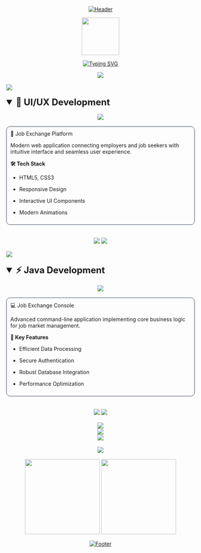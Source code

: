 <div align="center">


[![Header](https://capsule-render.vercel.app/api?type=waving&color=8B5CF6&height=200&section=header&text=Welcome%20to%20My%20Student%20Project%20Portfolio&fontSize=40&fontColor=ffffff&animation=fadeIn&fontAlignY=35&desc=Innovation%20through%20code%20|%20Building%20digital%20solutions&descAlignY=55&descAlign=62)](https://github.com/Gerasha0)

<div align="center">
  <img src="https://raw.githubusercontent.com/TheDudeThatCode/TheDudeThatCode/master/Assets/Developer.gif" width="100"/>
</div>

[![Typing SVG](https://readme-typing-svg.herokuapp.com?font=JetBrains+Mono&weight=600&size=24&pause=1000&color=8B5CF6&center=true&vCenter=true&random=false&width=600&lines=Frontend+Developer;Java+Developer;UI%2FUX+Enthusiast)](https://git.io/typing-svg)

</div>

<div align="center">
  <img src="https://komarev.com/ghpvc/?username=Gerasha0&color=8B5CF6&style=for-the-badge&label=PROFILE+VIEWS"/>
</div>

<br>

<img src="https://user-images.githubusercontent.com/73097560/115834477-dbab4500-a447-11eb-908a-139a6edaec5c.gif">

<br>
<br>

<details open>
<summary style="cursor: pointer; font-size: 24px; font-weight: bold;">🎨 UI/UX Development</summary>

<div align="center">
  <br>
  <a href="https://github.com/Gerasha0/JobExchangeWebsite">
    <img src="https://github-readme-stats.vercel.app/api/pin/?username=Gerasha0&repo=JobExchangeWebsite&theme=dark&bg_color=1e293b&title_color=8B5CF6&icon_color=8B5CF6&text_color=ffffff&border_color=334155&border_radius=10"/>
  </a>
  
  <br>
  <br>
  
  <div align="left" style="border: 1px solid #334155; padding: 10px; border-radius: 10px;">
🌟 Job Exchange Platform

Modern web application connecting employers and job seekers with intuitive interface and seamless user experience.

**🛠️ Tech Stack**
- HTML5, CSS3
- Responsive Design
- Interactive UI Components
- Modern Animations

  </div>

  <br>
  <br>
  
  <div>
    <img src="https://img.shields.io/badge/HTML5-E34F26?style=for-the-badge&logo=html5&logoColor=white"/>
    <img src="https://img.shields.io/badge/CSS3-1572B6?style=for-the-badge&logo=css3&logoColor=white"/>
    <!-- <img src="https://img.shields.io/badge/JavaScript-F7DF1E?style=for-the-badge&logo=javascript&logoColor=black"/> -->
  </div>
</div>

</details>

<br>

<img src="https://user-images.githubusercontent.com/73097560/115834477-dbab4500-a447-11eb-908a-139a6edaec5c.gif">

<br>
<br>

<details open>
<summary style="cursor: pointer; font-size: 24px; font-weight: bold;">⚡ Java Development</summary>

<div align="center">
  <br>
  <a href="https://github.com/Gerasha0/JobExchangeConsole">
    <img src="https://github-readme-stats.vercel.app/api/pin/?username=Gerasha0&repo=JobExchangeConsole&theme=dark&bg_color=1e293b&title_color=8B5CF6&icon_color=8B5CF6&text_color=ffffff&border_color=334155&border_radius=10"/>
  </a>
  
  <br>
  <br>
  
  <div align="left" style="border: 1px solid #334155; padding: 10px; border-radius: 10px;">
💻 Job Exchange Console

Advanced command-line application implementing core business logic for job market management.

**🔧 Key Features**
- Efficient Data Processing
- Secure Authentication
- Robust Database Integration
- Performance Optimization
  </div>

  <br>
  <br>
  
  <div>
    <img src="https://img.shields.io/badge/Java-ED8B00?style=for-the-badge&logo=openjdk&logoColor=white"/>
    <img src="https://img.shields.io/badge/Maven-C71A36?style=for-the-badge&logo=apache-maven&logoColor=white"/>
  </div>
</div>

</details>


<br>

<div align="center">

<img src="https://user-images.githubusercontent.com/73097560/115834477-dbab4500-a447-11eb-908a-139a6edaec5c.gif">

<div align="center">
  <img src="https://readme-typing-svg.herokuapp.com/?lines=🛠+Technologies+and+Tools&font=Fira%20Code&center=true&width=440&height=45&color=8B5CF6&vCenter=true&size=22">
</div>

<img src="https://skillicons.dev/icons?i=java,spring,html,css,js,git,github,docker,postgresql&theme=dark" />

<br>
<br>

<img src="https://user-images.githubusercontent.com/73097560/115834477-dbab4500-a447-11eb-908a-139a6edaec5c.gif">

<br>
<br>

<img src="https://github-readme-stats.vercel.app/api?username=Gerasha0&show_icons=true&theme=dark&bg_color=1e293b&title_color=8B5CF6&icon_color=8B5CF6&text_color=ffffff&border_color=334155&border_radius=10&include_all_commits=true&count_private=true" height="200"/>

<img src="https://github-readme-stats.vercel.app/api/top-langs/?username=Gerasha0&layout=compact&theme=dark&bg_color=1e293b&title_color=8B5CF6&icon_color=8B5CF6&text_color=ffffff&border_color=334155&border_radius=10" height="200"/>

</div>




<div align="center">

[![Footer](https://capsule-render.vercel.app/api?type=waving&color=8B5CF6&height=100&section=footer)](https://github.com/Gerasha0)

</div>
